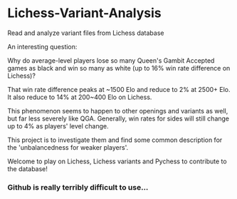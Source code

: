 # Lichess-Variant-Analysis
Read and analyze variant files from Lichess database

An interesting question:

Why do average-level players lose so many Queen's Gambit Accepted games as black and win so many as white (up to 16% win rate difference on Lichess)?

That win rate difference peaks at \~1500 Elo and reduce to 2% at 2500+ Elo. It also reduce to 14% at 200~400 Elo on Lichess.

This phenomenon seems to happen to other openings and variants as well, but far less severely like QGA. Generally, win rates for sides will still change up to 4% as players' level change.

This project is to investigate them and find some common description for the 'unbalancedness for weaker players'. 

Welcome to play on Lichess, Lichess variants and Pychess to contribute to the database!


### Github is really terribly difficult to use...
